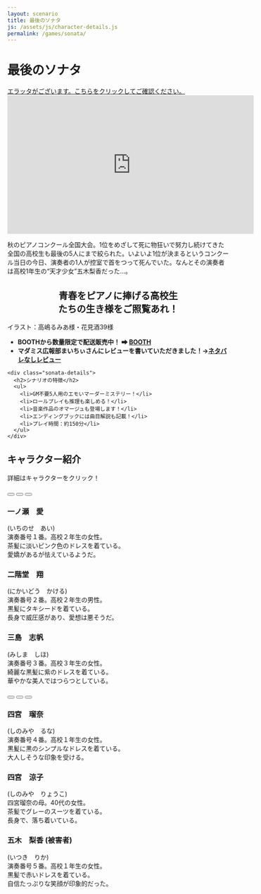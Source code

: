 ```yaml
---
layout: scenario
title: 最後のソナタ
js: /assets/js/character-details.js
permalink: /games/sonata/
---
```

<head>
  <link rel="icon" href="{{ '/phantom-favicon.png' | relative_url }}" type="image/x-icon">
  <link href="https://fonts.googleapis.com/css2?family=Zen+Old+Mincho&display=swap" rel="stylesheet">
</head>

<body class="sonata-body">

<div class="sonata-page">
  <h1 class="sonata-title">最後のソナタ</h1>
  <div class="alert-button">
    <a href="/games/errata"
    class="alert-link">エラッタがございます。こちらをクリックしてご確認ください。</a>
  </div>
    <div class="youtube-video">
    <iframe width="560" height="315" src="https://www.youtube.com/embed/uC0EvfcYGEs?si=i4y8pOb_i3bwi8aN" title="YouTube video player" frameborder="0" allow="accelerometer; autoplay; clipboard-write; encrypted-media; gyroscope; picture-in-picture; web-share" referrerpolicy="strict-origin-when-cross-origin" allowfullscreen></iframe>
  </div>
  <div class="sonata-intro">
    <p>秋のピアノコンクール全国大会。1位をめざして死に物狂いで努力し続けてきた全国の高校生も最後の5人にまで絞られた。いよいよ1位が決まるというコンクール当日の今日、演奏者の1人が控室で首をつって死んでいた。なんとその演奏者は高校1年生の“天才少女”五木梨香だった…。</p>
    <h2 style="text-align:center">青春をピアノに捧げる高校生<br>たちの生き様をご照覧あれ！</h2>
    <p>イラスト：高嶋るみあ様・花見酒39様</p>
    <ul>
        <li><strong>BOOTHから数量限定で配送販売中！ ➡ <a href="https://elkurin.booth.pm/items/6099565">BOOTH</a></strong></li>
        <li><strong>マダミス広報部まいちぃさんにレビューを書いていただきました！→<a
        href="https://note.com/maichy/n/n772797580cd6">ネタバレなしレビュー</a></strong></li>
    </ul>

    <div class="sonata-details">
      <h2>シナリオの特徴</h2>
      <ul>
        <li>GM不要5人用のエモいマーダーミステリー！</li>
        <li>ロールプレイも推理も楽しめる！</li>
        <li>音楽作品のオマージュも登場します！</li>
        <li>エンディングブックには曲目解説も記載！</li>
        <li>プレイ時間：約150分</li>
      </ul>
    </div>
  </div>

  <div class="sonata-characters">
    <h2>キャラクター紹介</h2>
    <p>詳細はキャラクターをクリック！</p>
    <div class="characters-container">
      <button class="animated-button char-button button-ichinose" data-target="#ichinose-details"></button>
      <button class="animated-button char-button button-nikaido" data-target="#nikaido-details"></button>
      <button class="animated-button char-button button-mishima" data-target="#mishima-details"></button>
    </div>
    <div id="ichinose-details" class="character-details ichinose-details">
      <h3>一ノ瀬　愛</h3>
      <p>(いちのせ　あい)<br>演奏番号１番。高校２年生の女性。<br>茶髪に淡いピンク色のドレスを着ている。<br>愛嬌があるが怯えているようだ。</p>
    </div>
    <div id="nikaido-details" class="character-details nikaido-details">
      <h3>二階堂　翔</h3>
      <p>(にかいどう　かける)<br>演奏番号２番。高校２年生の男性。<br>黒髪にタキシードを着ている。<br>長身で威圧感があり、愛想は悪そうだ。</p>
    </div>
    <div id="mishima-details" class="character-details mishima-details">
      <h3>三島　志帆</h3>
      <p>(みしま　しほ)<br>演奏番号３番。高校３年生の女性。<br>綺麗な黒髪に紫のドレスを着ている。<br>華やかな美人ではつらつとしている。</p>
    </div>
    <div class="characters-container">
      <button class="animated-button char-button button-shinomiya" data-target="#shinomiya-details"></button>
      <button class="animated-button char-button button-mother" data-target="#mother-details"></button>
      <button class="animated-button char-button button-itsuki" data-target="#itsuki-details"></button>
    </div>
    <div id="shinomiya-details" class="character-details shinomiya-details">
      <h3>四宮　瑠奈</h3>
      <p>(しのみや　るな)<br>演奏番号４番。高校１年生の女性。<br>黒髪に黒のシンプルなドレスを着ている。<br>大人しそうな印象を受ける。</p>
    </div>
    <div id="mother-details" class="character-details mother-details">
      <h3>四宮　涼子</h3>
      <p>(しのみや　りょうこ)<br>四宮瑠奈の母。40代の女性。<br>茶髪でグレーのスーツを着ている。<br>長身で、落ち着いている。</p>
    </div>
    <div id="itsuki-details" class="character-details itsuki-details">
      <h3>五木　梨香 (被害者)</h3>
      <p>(いつき　りか)<br>演奏番号５番。高校１年生の女性。<br>黒髪で赤いドレスを着ている。<br>自信たっぷりな笑顔が印象的だった。</p>
    </div>
  </div>
</div>
<script src="/assets/js/character-details.js"></script>
